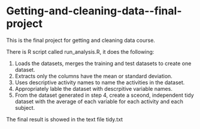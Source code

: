# Getting-and-cleaning-data--final-project
This is the final project for getting and cleaning data course.

There is R script called run_analysis.R, it does the following:

1. Loads the datasets, merges the training and test datasets to create one dataset.
2. Extracts only the columns have the mean or standard deviation.
3. Uses descriptive activity names to name the activities in the dataset.
4. Appropriately lable the dataset with descrpitive variable names.
5. From the dataset generated in step 4, create a sceond, independent tidy dataset with the average of each variable for each activity and each subject.


The final result is showed in the text file tidy.txt
